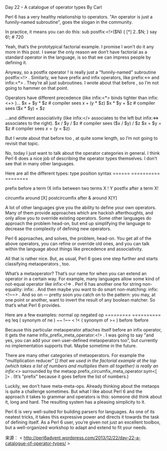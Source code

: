 Day 22 – A catalogue of operator types By   Carl


Perl 6 has a very healthy relationship to operators. "An operator is just a funnily-named subroutine", goes the slogan in the community.

In practice, it means you can do this:
sub postfix:<!>($N) {
    [*] 2..$N;
}
say 6!;    # 720

Yeah, that’s the prototypical factorial example. I promise I won’t do it any more in this post. I swear the only reason we don’t  have factorial as a standard operator in the language, is so that we can impress people by defining it.

Anyway, so a postfix operator  !  is really just a "funnily-named" subroutine  postfix:<!> . Similarly, we have prefix and infix operators, like  prefix:<->  and  infix:<*> . They’re all just subroutines. I  wrote about that before , so I’m not going to hammer on that point.

Operators have different precedence (like  infix:<*>  binds tighter than  infix:<+> )…
$x + $y * $z   # compiler sees $x + ($y * $z)
$x * $y + $z   # compiler sees ($x * $y) + $z

…and different associativity (like  infix:</>  associates to the left but  infix:<=>  associates to the right).
$x / $y / $z   # compiler sees ($x / $y) / $z
$x = $y = $z   # compiler sees $x = ($y = $z)

But I  wrote about that before too , at quite some length, so I’m not going to revisit that topic.

No, today I just want to talk about the operator categories in general. I think Perl 6 does a nice job of describing the operator types themselves. I don’t see that in many other languages.

Here are all the different types:
 type            position           syntax
======          ==========         ========
 
prefix          before a term        !X
infix           between two terms    X ! Y
postfix         after a term         X!
 
circumfix       around               [X]
postcircumfix   after & around       X[Y]

A lot of other languages give you the ability to define your own operators. Many of them provide approaches which are hackish afterthoughts, and only allow you to override existing operators. Some other languages do approach the problem head-on, but end up simplifying the language to decrease the complexity of defining new operators.

Perl 6 approaches, and solves, the problem, head-on. You get all of the above operators, you can refine or override old ones, and you can talk  within the language  about things like precedence and associativity.

All that is rather nice. But, as usual, Perl 6 goes one step further and starts classifying  metaoperators , too.

What’s a metaoperator? That’s our name for when you can extend an operator in a certain way. For example, many languages allow some kind of not-equal operator like  infix:<!=> . Perl 6 has another one for string non-equality:  infix:<ne> . And then maybe you want to do smart non-matching:  infix:<!~~> . And so on — pretty soon you catch on to the pattern: you may, at one point or another, want to invert the result of  any  boolean matcher. So that’s what Perl 6 provides.

Here are a few examples:
normal op     negated op
=========     ==========
eq            !eq     ( synonym of ne )
~~            !~~
<             !<      ( synonym of >= )
before        !before

Because this particular metaoperator attaches itself before an infix operator, it gets the name  infix_prefix_meta_operator:<!> . I was going to say "and yes, you can add your own user-defined metaoperators too", but currently no implementation supports that. Maybe sometime in the future.

There are many other categories of metaoperators. For example the "multiplication reducer"  [*]  that we used in the factorial example at the top (which takes a list of numbers and multiplies them all together) is really an  infix:<*>  surrounded by the metaop  prefix_circumfix_meta_operator:sym<[ ]> . (It’s "prefix" because it goes before the list of numbers.)

Luckily, we don’t have meta-meta-ops. Already thinking about the metaops is quite a challenge sometimes. But what I like about Perl 6 and the approach it takes to grammar and operators is this: someone  did  think about it, long and hard. The resulting system has a pleasing simplicity to it.

Perl 6 is very well-suited for building parsers for languages. As one of its neatest tricks, it takes this expressive power and directs it towards the task of defining itself. As a Perl 6 user, you’re given not just an excellent toolbox, but a well-organized workshop to adapt and extend to fit your needs.

来源： < http://perl6advent.wordpress.com/2013/12/22/day-22-a-catalogue-of-operator-types/ >  